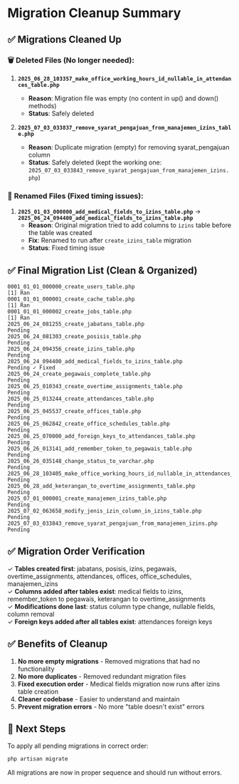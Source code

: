 # Migration Cleanup Summary

## ✅ **Migrations Cleaned Up**

### 🗑️ **Deleted Files (No longer needed):**

1. **`2025_06_28_103357_make_office_working_hours_id_nullable_in_attendances_table.php`**
   - **Reason**: Migration file was empty (no content in up() and down() methods)
   - **Status**: Safely deleted

2. **`2025_07_03_033837_remove_syarat_pengajuan_from_manajemen_izins_table.php`**
   - **Reason**: Duplicate migration (empty) for removing syarat_pengajuan column
   - **Status**: Safely deleted (kept the working one: `2025_07_03_033843_remove_syarat_pengajuan_from_manajemen_izins.php`)

### 📝 **Renamed Files (Fixed timing issues):**

1. **`2025_01_03_000000_add_medical_fields_to_izins_table.php`** → **`2025_06_24_094400_add_medical_fields_to_izins_table.php`**
   - **Reason**: Original migration tried to add columns to `izins` table before the table was created
   - **Fix**: Renamed to run after `create_izins_table` migration
   - **Status**: Fixed timing issue

## ✅ **Final Migration List (Clean & Organized)**

```
0001_01_01_000000_create_users_table.php                                    [1] Ran
0001_01_01_000001_create_cache_table.php                                    [1] Ran  
0001_01_01_000002_create_jobs_table.php                                     [1] Ran
2025_06_24_081255_create_jabatans_table.php                                 Pending
2025_06_24_081303_create_posisis_table.php                                  Pending
2025_06_24_094356_create_izins_table.php                                    Pending
2025_06_24_094400_add_medical_fields_to_izins_table.php                     Pending ✓ Fixed
2025_06_24_create_pegawais_complete_table.php                               Pending
2025_06_25_010343_create_overtime_assignments_table.php                     Pending
2025_06_25_013244_create_attendances_table.php                              Pending
2025_06_25_045537_create_offices_table.php                                  Pending
2025_06_25_062842_create_office_schedules_table.php                         Pending
2025_06_25_070000_add_foreign_keys_to_attendances_table.php                 Pending
2025_06_26_013141_add_remember_token_to_pegawais_table.php                  Pending
2025_06_26_035148_change_status_to_varchar.php                              Pending
2025_06_28_103405_make_office_working_hours_id_nullable_in_attendances_table.php  Pending
2025_06_28_add_keterangan_to_overtime_assignments_table.php                 Pending
2025_07_01_000001_create_manajemen_izins_table.php                          Pending
2025_07_02_063658_modify_jenis_izin_column_in_izins_table.php               Pending
2025_07_03_033843_remove_syarat_pengajuan_from_manajemen_izins.php          Pending
```

## ✅ **Migration Order Verification**

✓ **Tables created first**: jabatans, posisis, izins, pegawais, overtime_assignments, attendances, offices, office_schedules, manajemen_izins  
✓ **Columns added after tables exist**: medical fields to izins, remember_token to pegawais, keterangan to overtime_assignments  
✓ **Modifications done last**: status column type change, nullable fields, column removal  
✓ **Foreign keys added after all tables exist**: attendances foreign keys  

## ✅ **Benefits of Cleanup**

1. **No more empty migrations** - Removed migrations that had no functionality
2. **No more duplicates** - Removed redundant migration files
3. **Fixed execution order** - Medical fields migration now runs after izins table creation
4. **Cleaner codebase** - Easier to understand and maintain
5. **Prevent migration errors** - No more "table doesn't exist" errors

## 🔧 **Next Steps**

To apply all pending migrations in correct order:
```bash
php artisan migrate
```

All migrations are now in proper sequence and should run without errors.
